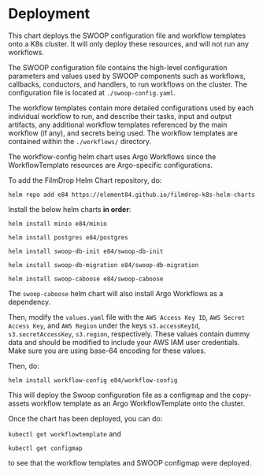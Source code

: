# Deployment

This chart deploys the SWOOP configuration file and workflow templates onto a K8s cluster. It will only deploy these resources, and will not run any workflows.

The SWOOP configuration file contains the high-level configuration parameters and values used by SWOOP components such as workflows, callbacks, conductors, and handlers, to run workflows on the cluster. The configuration file is located at `./swoop-config.yaml`.

The workflow templates contain more detailed configurations used by each individual workflow to run, and describe their tasks, input and output artifacts, any additional workflow templates referenced by the main workflow (if any), and secrets being used. The workflow templates are contained within the `./workflows/` directory.

The workflow-config helm chart uses Argo Workflows since the WorkflowTemplate resources are Argo-specific configurations.

To add the FilmDrop Helm Chart repository, do:

`helm repo add e84 https://element84.github.io/filmdrop-k8s-helm-charts`

Install the below helm charts **in order**:

`helm install minio e84/minio`

`helm install postgres e84/postgres`

`helm install swoop-db-init e84/swoop-db-init`

`helm install swoop-db-migration e84/swoop-db-migration`

`helm install swoop-caboose e84/swoop-caboose`

The `swoop-caboose` helm chart will also install Argo Workflows as a dependency.

Then, modify the `values.yaml` file with the `AWS Access Key ID`, `AWS Secret Access Key`, and `AWS Region` under the keys `s3.accessKeyId`, `s3.secretAccessKey`, `s3.region`, respectively. These values contain dummy data and should be modified to include your AWS IAM user credentials. Make sure you are using base-64 encoding for these values.

Then, do:

`helm install workflow-config e84/workflow-config`

This will deploy the Swoop configuration file as a configmap and the copy-assets workflow template as an Argo WorkflowTemplate onto the cluster.

Once the chart has been deployed, you can do:

`kubectl get workflowtemplate` and

`kubectl get configmap`

to see that the workflow templates and SWOOP configmap were deployed.

